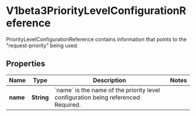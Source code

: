 

# V1beta3PriorityLevelConfigurationReference

PriorityLevelConfigurationReference contains information that points to the \"request-priority\" being used.

## Properties

| Name | Type | Description | Notes |
|------------ | ------------- | ------------- | -------------|
|**name** | **String** | &#x60;name&#x60; is the name of the priority level configuration being referenced Required. |  |




